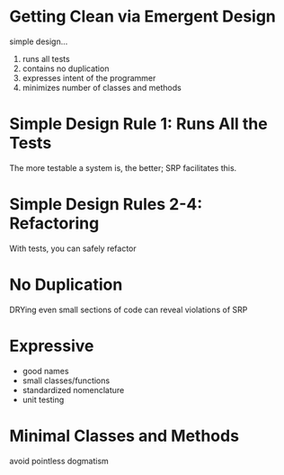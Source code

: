 # Getting Clean via Emergent Design

simple design...
1. runs all tests
2. contains no duplication
3. expresses intent of the programmer
4. minimizes number of classes and methods

# Simple Design Rule 1: Runs All the Tests

The more testable a system is, the better; SRP facilitates this.

# Simple Design Rules 2-4: Refactoring

With tests, you can safely refactor

# No Duplication

DRYing even small sections of code can reveal violations of SRP

# Expressive

- good names
- small classes/functions
- standardized nomenclature
- unit testing

# Minimal Classes and Methods

avoid pointless dogmatism
